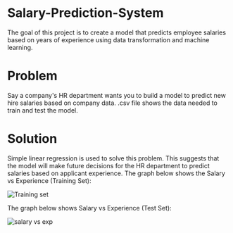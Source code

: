 # Salary-Prediction-System
The goal of this project is to create a model that predicts employee salaries based on years of experience using data transformation and machine learning.
# Problem
Say a company's HR department wants you to build a model to predict new hire salaries based on company data. .csv file shows the data needed to train and test the model.

# Solution
Simple linear regression is used to solve this problem. This suggests that the model will make future decisions for the HR department to predict salaries based on applicant experience.
The graph below shows the Salary vs Experience (Training Set):

![Training set](https://github.com/amanydv6393/Salary-Prediction-System/assets/116442031/184872eb-5f24-49a0-89be-2914361e3923)

The graph below shows Salary vs Experience (Test Set):

![salary vs exp](https://github.com/amanydv6393/Salary-Prediction-System/assets/116442031/6e0e7f90-7b02-435f-8b3c-d070b9db0f2c)

